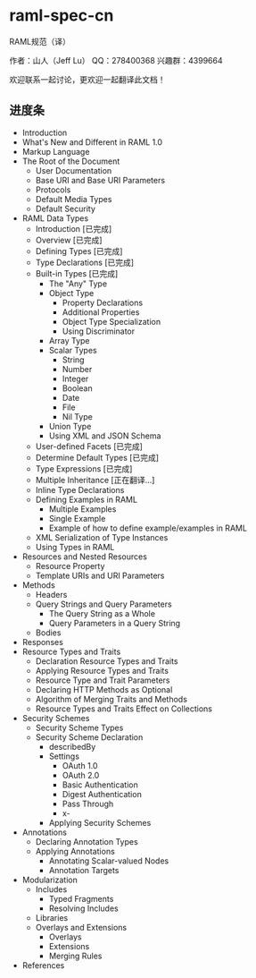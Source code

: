 # raml-spec-cn
RAML规范（译）

作者：山人（Jeff Lu）
QQ：278400368
兴趣群：4399664

欢迎联系一起讨论，更欢迎一起翻译此文档！



## 进度条

* Introduction
* What's New and Different in RAML 1.0
* Markup Language
* The Root of the Document
	* User Documentation
	* Base URI and Base URI Parameters
	* Protocols
	* Default Media Types
	* Default Security
* RAML Data Types
	* Introduction [已完成]
	* Overview [已完成]
	* Defining Types [已完成]
	* Type Declarations [已完成]
	* Built-in Types [已完成]
		* The "Any" Type
		* Object Type
			* Property Declarations 
			* Additional Properties
			* Object Type Specialization
			* Using Discriminator
		* Array Type
		* Scalar Types
			* String
			* Number
			* Integer
			* Boolean
			* Date
			* File
			* Nil Type
		* Union Type
		* Using XML and JSON Schema
	* User-defined Facets [已完成]
	* Determine Default Types [已完成]
	* Type Expressions [已完成]
	* Multiple Inheritance [正在翻译...]
	* Inline Type Declarations
	* Defining Examples in RAML
		* Multiple Examples
		* Single Example
		* Example of how to define example/examples in RAML
	* XML Serialization of Type Instances
	* Using Types in RAML
* Resources and Nested Resources
	* Resource Property
	* Template URIs and URI Parameters
* Methods
	* Headers
	* Query Strings and Query Parameters
		* The Query String as a Whole
		* Query Parameters in a Query String
	* Bodies
* Responses
* Resource Types and Traits
	* Declaration Resource Types and Traits
	* Applying Resource Types and Traits
	* Resource Type and Trait Parameters
	* Declaring HTTP Methods as Optional
	* Algorithm of Merging Traits and Methods
	* Resource Types and Traits Effect on Collections
* Security Schemes
	* Security Scheme Types
	* Security Scheme Declaration
		* describedBy
		* Settings
			* OAuth 1.0
			* OAuth 2.0
			* Basic Authentication
			* Digest Authentication
			* Pass Through
			* x-<other>
		* Applying Security Schemes
* Annotations
	* Declaring Annotation Types
	* Applying Annotations
		* Annotating Scalar-valued Nodes
		* Annotation Targets
* Modularization
	* Includes
		* Typed Fragments
		* Resolving Includes
	* Libraries
	* Overlays and Extensions
		* Overlays
		* Extensions
		* Merging Rules
* References